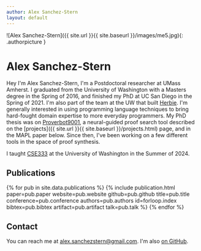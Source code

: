 ```yaml
---
author: Alex Sanchez-Stern
layout: default
---
```

![Alex Sanchez-Stern]({{ site.url }}{{ site.baseurl }}/images/me5.jpg){: .authorpicture }

Alex Sanchez-Stern
==================

Hey I'm Alex Sanchez-Stern, I'm a Postdoctoral researcher at UMass
Amherst. I graduated from the University of Washington with a Masters
degree in the Spring of 2016, and finished my PhD at UC San Diego in
the Spring of 2021. I'm also part of the team at the UW that built
[Herbie](https://herbie.uwplse.org). I'm generally interested in using
programming language techniques to bring hard-fought domain expertise
to more everyday programmers. My PhD thesis was on
[Proverbot9001](https://proverbot9001.ucsd.edu), a neural-guided proof
search tool described on the [projects]({{ site.url }}{{ site.baseurl
}}/projects.html) page, and in the MAPL paper below. Since then, I've
been working on a few different tools in the space of proof synthesis.

I taught
[CSE333](https://courses.cs.washington.edu/courses/cse333/24su/) at
the University of Washington in the Summer of 2024.

Publications
------------
{% for pub in site.data.publications %}
{% include publication.html
    paper=pub.paper
    website=pub.website
    github=pub.github
    title=pub.title
    conference=pub.conference
    authors=pub.authors
    id=forloop.index
    bibtex=pub.bibtex
    artifact=pub.artifact
    talk=pub.talk
%}
{% endfor %}

Contact
-------

You can reach me at [alex.sanchezstern@gmail.com](alex.sanchezstern@gmail.com). I'm
also [on GitHub](https://github.com/HazardousPeach).
